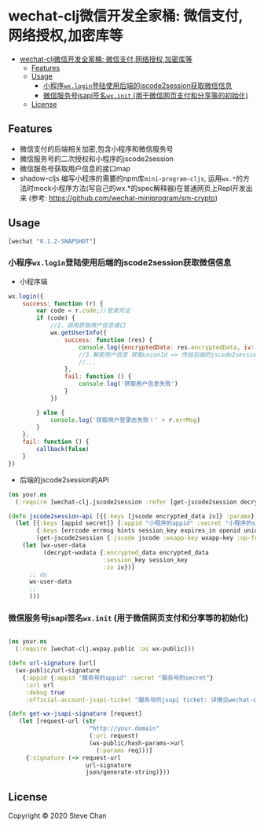 # wechat-clj微信开发全家桶: 微信支付,网络授权,加密库等

- [wechat-clj微信开发全家桶: 微信支付,网络授权,加密库等](#wechat-clj%E5%BE%AE%E4%BF%A1%E5%BC%80%E5%8F%91%E5%85%A8%E5%AE%B6%E6%A1%B6-%E5%BE%AE%E4%BF%A1%E6%94%AF%E4%BB%98%E7%BD%91%E7%BB%9C%E6%8E%88%E6%9D%83%E5%8A%A0%E5%AF%86%E5%BA%93%E7%AD%89)
  - [Features](#features)
  - [Usage](#usage)
    - [小程序`wx.login`登陆使用后端的jscode2session获取微信信息](#%E5%B0%8F%E7%A8%8B%E5%BA%8Fwxlogin%E7%99%BB%E9%99%86%E4%BD%BF%E7%94%A8%E5%90%8E%E7%AB%AF%E7%9A%84jscode2session%E8%8E%B7%E5%8F%96%E5%BE%AE%E4%BF%A1%E4%BF%A1%E6%81%AF)
    - [微信服务号jsapi签名`wx.init` (用于微信网页支付和分享等的初始化)](#%E5%BE%AE%E4%BF%A1%E6%9C%8D%E5%8A%A1%E5%8F%B7jsapi%E7%AD%BE%E5%90%8Dwxinit-%E7%94%A8%E4%BA%8E%E5%BE%AE%E4%BF%A1%E7%BD%91%E9%A1%B5%E6%94%AF%E4%BB%98%E5%92%8C%E5%88%86%E4%BA%AB%E7%AD%89%E7%9A%84%E5%88%9D%E5%A7%8B%E5%8C%96)
  - [License](#license)

## Features

* 微信支付的后端相关加密,包含小程序和微信服务号
* 微信服务号的二次授权和小程序的jscode2session
* 微信服务号获取用户信息的接口map
* shadow-cljs 编写小程序的需要的npm库`mini-program-cljs`, 运用`wx.*`的方法时mock小程序方法(写自己的wx.*的spec解释器)在普通网页上Repl开发出来 (参考: https://github.com/wechat-miniprogram/sm-crypto)

## Usage

```clojure
[wechat "0.1.2-SNAPSHOT"]
```

### 小程序`wx.login`登陆使用后端的jscode2session获取微信信息

* 小程序端

```js
wx.login({
    success: function (r) {
        var code = r.code;//登录凭证
        if (code) {
            //2、调用获取用户信息接口
            wx.getUserInfo({
                success: function (res) {
                    console.log({encryptedData: res.encryptedData, iv: res.iv, code: code})
                    //3.解密用户信息 获取unionId => 传给后端的jscode2session的API
                    //...
                },
                fail: function () {
                    console.log('获取用户信息失败')
                }
            })

        } else {
            console.log('获取用户登录态失败！' + r.errMsg)
        }
    },
    fail: function () {
        callback(false)
    }
})
```
* 后端的jscode2session的API

```clojure
(ns your.ns
  (:require [wechat-clj.jscode2session :refer [get-jscode2session decrypt-wxdata]]))

(defn jscode2session-api [{{:keys [jscode encrypted_data iv]} :params}]
  (let [{:keys [appid secret]} {:appid "小程序的appid" :secret "小程序的secret"}
        {:keys [errcode errmsg hints session_key expires_in openid unionid]}
        (get-jscode2session {:jscode jscode :wxapp-key wxapp-key :op-fn #(identity %)})]
    (let [wx-user-data
          (decrypt-wxdata {:encrypted_data encrypted_data
                           :session_key session_key
                           :iv iv})]
      ;; do
      wx-user-data
      ;;
      )))
```

### 微信服务号jsapi签名`wx.init` (用于微信网页支付和分享等的初始化)

```clojure

(ns your.ns
  (:require [wechat-clj.wxpay.public :as wx-public]))

(defn url-signature [url]
  (wx-public/url-signature
    {:appid {:appid "服务号的appid" :secret "服务号的secret"}
     :url url
     :debug true
     :official-account-jsapi-ticket "服务号的jsapi ticket: 详情见wechat-clj.public.core的文档"}))

(defn get-wx-jsapi-signature [request]
   (let [request-url (str
                       "http://your.domain"
                       (:uri request)
                       (wx-public/hash-params->url
                         (:params req)))]
     {:signature (-> request-url
                      url-signature
                      json/generate-string)}))

```

## License

Copyright © 2020 Steve Chan
